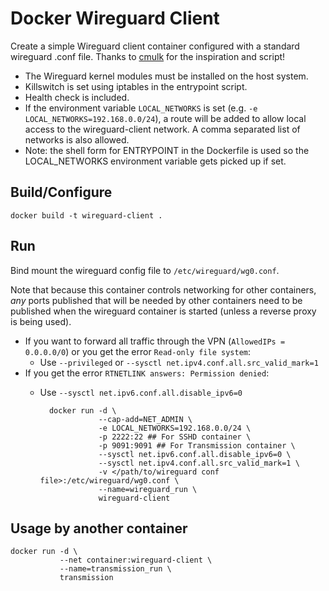 # Docker Wireguard Client 

Create a simple Wireguard client container configured with a standard wireguard
.conf file. Thanks to [cmulk](https://github.com/cmulk/wireguard-docker) for
the inspiration and script!

* The Wireguard kernel modules must be installed on the host system.
* Killswitch is set using iptables in the entrypoint script.
* Health check is included.
* If the environment variable `LOCAL_NETWORKS` is set (e.g. `-e
  LOCAL_NETWORKS=192.168.0.0/24`), a route will be added to allow local access
  to the wireguard-client network.  A comma separated list of networks is also
  allowed.
* Note: the shell form for ENTRYPOINT in the Dockerfile is used so the
  LOCAL_NETWORKS environment variable gets picked up if set.

## Build/Configure

    docker build -t wireguard-client .
 
## Run

Bind mount the wireguard config file to `/etc/wireguard/wg0.conf`.

Note that because this container controls networking for other containers, _any_
ports published that will be needed by other containers need to be published
when the wireguard container is started (unless a reverse proxy is being used).

* If you want to forward all traffic through the VPN (`AllowedIPs = 0.0.0.0/0`) or
you get the error `Read-only file system`:
    - Use `--privileged` or `--sysctl net.ipv4.conf.all.src_valid_mark=1`  
* If you get the error `RTNETLINK answers: Permission denied`:
    - Use `--sysctl net.ipv6.conf.all.disable_ipv6=0`

            docker run -d \
                       --cap-add=NET_ADMIN \
                       -e LOCAL_NETWORKS=192.168.0.0/24 \
                       -p 2222:22 ## For SSHD container \
                       -p 9091:9091 ## For Transmission container \
                       --sysctl net.ipv6.conf.all.disable_ipv6=0 \
                       --sysctl net.ipv4.conf.all.src_valid_mark=1 \
                       -v </path/to/wireguard conf file>:/etc/wireguard/wg0.conf \
                       --name=wireguard_run \
                       wireguard-client

## Usage by another container

    docker run -d \
               --net container:wireguard-client \
               --name=transmission_run \
               transmission

